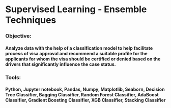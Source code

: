 # Supervised Learning - Ensemble Techniques
### Objective:
#### Analyze data with the help of a classification model to help facilitate process of visa approval and recommend a suitable profile for the applicants for whom the visa should be certified or denied based on the drivers that significantly influence the case status.
### Tools:
#### Python, Jupyter notebook, Pandas, Numpy, Matplotlib, Seaborn, Decision Tree Classifier, Bagging Classifier, Random Forest Classifier, AdaBoost Classifier, Gradient Boosting Classifier, XGB Classifier, Stacking Classifier

